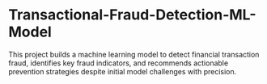 # Transactional-Fraud-Detection-ML-Model
This project builds a machine learning model to detect financial transaction fraud, identifies key fraud indicators, and recommends actionable prevention strategies despite initial model challenges with precision.
